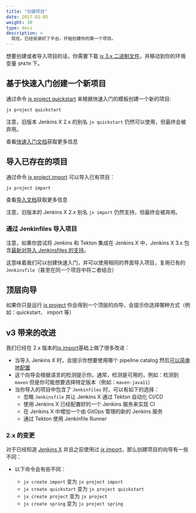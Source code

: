 ```yaml
---
title: "创建项目"
date: 2017-01-05
weight: 30
type: docs
description: >
  现在，已经安装好了平台，开始创建你的第一个项目。
---
```


想要创建或者导入项目的话，你需要下载 [jx 3.x 二进制文件](/v3/guides/jx3/)，并移动到你的环境变量 `$PATH` 下。

## 基于快速入门创建一个新项目

通过命令 [jx project quickstart](https://github.com/jenkins-x/jx-project/blob/master/docs/cmd/project_quickstart.md) 来根据快速入门的模板创建一个新的项目:

```bash
jx project quickstart
```

注意，旧版本 Jenkins X 2.x 的别名 `jx quickstart` 仍然可以使用，但最终会被弃用。

查看[快速入门文档](/docs/create-project/creating/)获取更多信息

## 导入已存在的项目

通过命令 [jx project import](https://github.com/jenkins-x/jx-project/blob/master/docs/cmd/project_import.md) 可以导入已有项目：

```bash
jx project import
```

查看[导入文档](/docs/create-project/creating/import/)获取更多信息

注意，旧版本的 Jenkins X 2.x 别名 `jx import` 仍然支持，但最终会被弃用。

### 通过 Jenkinfiles 导入项目

注意，如果你尝试将 Jenkins 和 Tekton 集成在 Jenkins X 中，Jenkins X 3.x 包含[最新对导入 Jenkinsfiles 的支持](jenkinsfile)。

这意味着我们可以创建快速入门，并可以使用相同的界面导入项目，复用已有的 `Jenkinsfile`（甚至在同一个项目中将二者结合）

## 顶层向导

如果你只是运行 [jx project](https://github.com/jenkins-x/jx-project/blob/master/docs/cmd/project.md) 你会得到一个顶层的向导，会提示你选择哪种方式（例如：quickstart、 import 等）

## v3 带来的改进

我们已经在 2.x 版本的[jx import](https://jenkins-x.io/commands/jx_import/)基础上做了很多改进：

* 当导入 Jenkins X 时，会提示你想要使用哪个 pipeline catalog 然后[可以简单地配置](/v3/about/extending/#pipeline-catalog)
* 这个向导会根据语言的检测提示你。通常，检测是可用的，例如：检测到 `maven` 但是你可能想要选择特定版本（例如：`maven-java11`）
* 当你导入的项目中包含了 `Jenkinfiles` 时，可以有如下的选择：
  * 忽略 `Jenkinsfile` 并让 Jenkins X 通过 Tekton 自动化 CI/CD
  * 使用 Jenkins X 已经配置好的一个 Jenkins 服务来实现 CI
  * 在 Jenkins X 中增加一个由 GitOps 管理的新的 Jenkins 服务
  * 通过 Tekton 使用 Jenkinfile Runner
  
### 2.x 的变更

对于已经知道 [Jenkins X](https://jenkins-x.io/) 并且之前使用过 [jx import](https://jenkins-x.io/commands/jx_import/)，那么创建项目的向导有一些不同：

* 以下命令会有些不同：

  * `jx create import` 变为 `jx project import`
  * `jx create quickstart` 变为 `jx project quickstart`
  * `jx create project` 变为 `jx project`
  * `jx create spring` 变为 `jx project spring`
